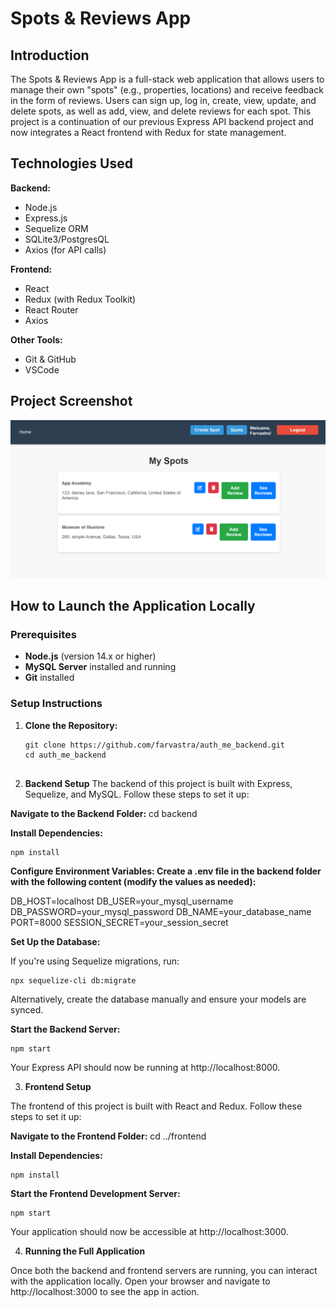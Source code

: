 # Spots & Reviews App

## Introduction

The Spots & Reviews App is a full-stack web application that allows users to manage their own "spots" (e.g., properties, locations) and receive feedback in the form of reviews. Users can sign up, log in, create, view, update, and delete spots, as well as add, view, and delete reviews for each spot. This project is a continuation of our previous Express API backend project and now integrates a React frontend with Redux for state management.

## Technologies Used

**Backend:**
- Node.js
- Express.js
- Sequelize ORM
- SQLite3/PostgresQL
- Axios (for API calls)

**Frontend:**
- React
- Redux (with Redux Toolkit)
- React Router
- Axios

**Other Tools:**
- Git & GitHub
- VSCode


## Project Screenshot

![Project Screenshot](./public/assets/project-screenshot.png)


## How to Launch the Application Locally

### Prerequisites
- **Node.js** (version 14.x or higher)
- **MySQL Server** installed and running
- **Git** installed

### Setup Instructions

1. **Clone the Repository:**
   ```
   git clone https://github.com/farvastra/auth_me_backend.git
   cd auth_me_backend


2. **Backend Setup**
The backend of this project is built with Express, Sequelize, and MySQL. Follow these steps to set it up:

**Navigate to the Backend Folder:**
cd backend

**Install Dependencies:**
```
npm install
```

**Configure Environment Variables: Create a .env file in the backend folder with the following content (modify the values as needed):**

DB_HOST=localhost
DB_USER=your_mysql_username
DB_PASSWORD=your_mysql_password
DB_NAME=your_database_name
PORT=8000
SESSION_SECRET=your_session_secret

**Set Up the Database:**

If you're using Sequelize migrations, run:
```
npx sequelize-cli db:migrate

```
Alternatively, create the database manually and ensure your models are synced.

**Start the Backend Server:**
```
npm start

```

Your Express API should now be running at http://localhost:8000.

3. **Frontend Setup**

The frontend of this project is built with React and Redux. Follow these steps to set it up:

**Navigate to the Frontend Folder:**
cd ../frontend


**Install Dependencies:**
```
npm install

```

**Start the Frontend Development Server:**
```
npm start

```

Your application should now be accessible at http://localhost:3000.

4. **Running the Full Application**

Once both the backend and frontend servers are running, you can interact with the application locally. Open your browser and navigate to http://localhost:3000 to see the app in action.

